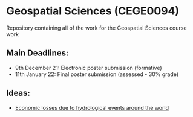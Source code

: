 # Geospatial Sciences (CEGE0094) 

Repository containing all of the work for the Geospatial Sciences course work

## Main Deadlines: 
- 9th December 21: Electronic poster submission (formative)
- 11th January 22: Final poster submission (assessed - 30% grade)

## Ideas:
- [Economic losses due to hydrological events around the world](https://datadryad.org/stash/dataset/doi:10.5061/dryad.18t83t0)

